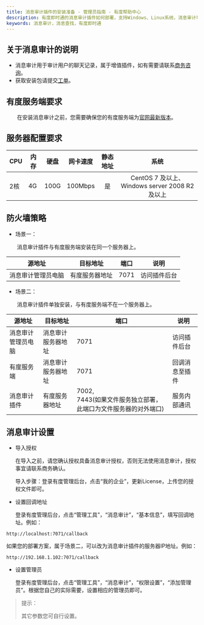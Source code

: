 ```yaml
---
title: 消息审计插件的安装准备 - 管理员指南 - 有度帮助中心
description: 有度即时通的消息审计插件如何部署，支持Windows、Linux系统，消息审计可以用户审计客户端的聊天信息，包括文字、图片、文件。
keywords: 消息审计，消息查找，有度即时通
---
```


## 关于消息审计的说明

- 消息审计用于审计用户的聊天记录，属于增值插件，如有需要请联系[商务咨询](tencent://message/?uin=2850184511&Site=www.xinda.im&Menu=yes)。
- 获取安装包请提交[工单](https://kf.youdu.im)。

## 有度服务端要求

　　在安装消息审计之前，您需要确保您的有度服务端为[官网最新版本](https://youdu.im/download.html)。

## 服务器配置要求

| CPU  | 内存 | 硬盘 |   网卡速度   | 静态地址 |                   **系统**                    |
| ---- | ---- | ---- | :----------: | :------: | :-------------------------------------------: |
| 2核  | 4G   | 100G |   100Mbps    |    是    | CentOS 7 及以上、Windows server 2008 R2及以上 |

## 防火墙策略

- 场景一：

  ​	消息审计插件与有度服务端安装在同一个服务器上。

| 源地址             | 目标地址       | 端口 | 说明         |
| ------------------ | -------------- | ---- | ------------ |
| 消息审计管理员电脑 | 有度服务器地址 | 7071 | 访问插件后台 |

- 场景二：

  ​	消息审计插件单独安装，与有度服务端不在一个服务器上。

| 源地址             | 目标地址           | 端口                                                         | 说明           |
| ------------------ | ------------------ | ------------------------------------------------------------ | -------------- |
| 消息审计管理员电脑 | 消息审计服务器地址 | 7071                                                         | 访问插件后台   |
| 有度服务端         | 消息审计服务器地址 | 7071                                                         | 回调消息至插件 |
| 消息审计插件       | 有度服务器地址     | 7002,<br>7443(如果文件服务独立部署，此端口为文件服务器的对外端口) | 服务内部通讯   |

## 消息审计设置

- 导入授权

  ​	在导入之前，请您确认授权具备消息审计授权，否则无法使用消息审计，授权事宜请联系商务确认。

  导入步骤：登录有度管理后台，点击“我的企业”，更新License，上传您的授权文件即可。

- 设置回调地址

  ​	登录有度管理后台，点击“管理工具”，“消息审计”，“基本信息”，填写回调地址。例如：

```
http://localhost:7071/callback
```

​		如果您的部署方案，属于场景二，可以改为消息审计插件的服务器IP地址。例如：

```
http://192.168.1.102:7071/callback
```

- 设置管理员

  ​	登录有度管理后台，点击“管理工具”，“消息审计”，“权限设置”，“添加管理员”。根据您自己的实际需要，设置相应的管理员即可。

> 提示：
>
> 其它参数您可自行设置。